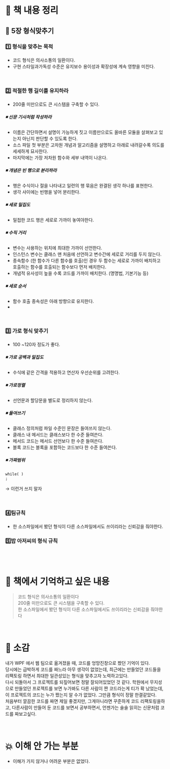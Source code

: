 
# 📖 책 내용 정리 

## 🔶 5장 형식맞추기 

### 1️⃣ 형식을 맞추는 목적  
- 코드 형식은 의사소통의 일환이다. 
- 구현 스타일과가독성 수준은 유지보수 용이성과 확장성에 계속 영향을 미친다.

<br>

### 2️⃣ 적절한 행 길이를 유지하라 
- 200줄 미만으로도 큰 시스템을 구축할 수 있다. 

##### ◾ 신문 기사처럼 작성하라
- 이름은 간단하면서 설명이 가능하게 짓고 이름만으로도 올바른 모듈을 살펴보고 있는지 아닌지 판단할 수 있도록 한다.
- 소스 파일 첫 부분은 고차원 개념과 알고리즘을 설명하고 아래로 내려갈수록 의도를 세세하게 묘사한다. 
- 마지막에는 가장 저차원 함수와 세부 내역이 나온다.

##### ◾ 개념은 빈 행으로 분리하라
- 행은 수식이나 절을 나타내고 일련의 행 묶음은 완결된 생각 하나를 표현한다.
- 생각 사이에는 빈행을 넣어 분리한다.

##### ◾ 세로 밀집도
- 밀접한 코드 행은 세로로 가까이 놓여야한다.

##### ◾ 수직 거리
- 변수는 사용하는 위치에 최대한 가까이 선언한다.
- 인스턴스 변수는 클래스 맨 처음에 선언하고 변수간에 세로로 거리를 두지 않는다.
- 종속함수 (한 함수가 다른 함수를 호출)인 경우 두 함수는 세로로 가까이 배치하고
  호출하는 함수를 호출되는 함수보다 먼저 배치한다.
- 개념적 유사성이 높을 수록 코드를 가까이 배치한다. (명명법, 기본기능 등)

##### ◾ 세로 순서
- 함수 호출 종속성은 아래 방향으로 유지한다.
- 

<br>

### 3️⃣ 가로 형식 맞추기   
- 100 ~120자 정도가 좋다.

##### ◾ 가로 공백과 밀집도 
- 수식에 같은 간격을 적용하고 연산자 우선순위를 고려한다.

##### ◾ 가로정렬 
- 선언문과 할당문을 별도로 정리하지 않는다.


##### ◾ 들여쓰기 
- 클래스 정의처럼 파일 수준인 문장은 들여쓰지 않는다.
- 클래스 내 메서드는 클래스보다 한 수준 들여쓴다.
- 메서드 코드는 메서드 선언보다 한 수준 들여쓴다.
- 블록 코드는 블록을 포함하는 코드보다 한 수준 들여쓴다.

##### ◾ 가짜범위 
```
while( )
;
```
→ 이런거 쓰지 말자

<br>

### 4️⃣팀규칙
- 한 소스파일에서 봤던 형식이 다른 소스파일에서도 쓰이리라는 신뢰감을 줘야한다.

### 5️⃣밥 아저씨의 형식 규칙 


<br>
<br>


# 💌 책에서 기억하고 싶은 내용

> 코드 형식은 의사소통의 일환이다 <br>
> 200줄 미만으로도 큰 시스템을 구축할 수 있다.  <br>
> 한 소스파일에서 봤던 형식이 다른 소스파일에서도 쓰이리라는 신뢰감을 줘야한다


<br>

# 💬 소감
내가 WPF 에서 웹 팀으로 옮겨졌을 때, 코드를 엉망진창으로 짰던 기억이 있다. <br>
당시에는 급박하게 코드를 짜느라 아무 생각이 없었는데, 최근에는 만들었던 코드들을 리팩토링 하면서 최대한 일관성있는 형식을 맞추고자 노력하고있다. <br>
다시 되돌아서 그 프로젝트를 되짚어보면 정말 잘되어있었던 것 같다.
학원에서 무지성으로 만들었던 프로젝트를 보면 누가봐도 다른 사람이 짠 코드라는게 티가 확 났었는데,
이 프로젝트의 코드는 누가 짰는지 알 수가 없었다. 그만큼 형식이 정말 한결같았다. <br>
처음부터 깔끔한 코드를 짜면 제일 좋겠지만, 그게아니라면 꾸준하게 코드 리팩토링을하고, 다른사람이 만들어 둔 코드를 보면서 공부하면서, 언젠가는 술술 읽히는 신문처럼 코드를 짜보고싶다.

<br>

# 💥 이해 안 가는 부분
- 이해가 가지 않거나 어려운 부분은 없었다. 
